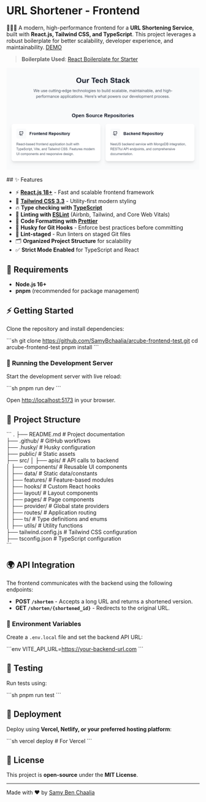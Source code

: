 # URL Shortener - Frontend

🚀🚀🚀 A modern, high-performance frontend for a **URL Shortening Service**, built with **React.js, Tailwind CSS, and TypeScript**. This project leverages a robust boilerplate for better scalability, developer experience, and maintainability.
[DEMO](https://arcube.benchaalia.com)

> **Boilerplate Used**: [React Boilerplate for Starter](https://github.com/sonht113/react-boilerplate-for-starter)

<p align="center">
<img src="public/assets/imgs/banner.png?raw=true" alt="URL Shortener Banner" />
</p>
## ✨ Features

- ⚡ **[React.js 18+](https://react.dev/)** - Fast and scalable frontend framework
- 🎨 **[Tailwind CSS 3.3](https://tailwindcss.com/)** - Utility-first modern styling
- 🔥 **Type checking with [TypeScript](https://www.typescriptlang.org/)**
- 📏 **Linting with [ESLint](https://eslint.org/)** (Airbnb, Tailwind, and Core Web Vitals)
- 💖 **Code Formatting with [Prettier](https://prettier.io/)**
- 🦊 **Husky for Git Hooks** - Enforce best practices before committing
- 🚫 **Lint-staged** - Run linters on staged Git files
- 🗂 **Organized Project Structure** for scalability
- ✅ **Strict Mode Enabled** for TypeScript and React

## 📜 Requirements

- **Node.js 16+**
- **pnpm** (recommended for package management)

## ⚡ Getting Started

Clone the repository and install dependencies:

\`\`\`sh
git clone https://github.com/SamyBchaalia/arcube-frontend-test.git
cd arcube-frontend-test
pnpm install
\`\`\`

### 🚀 Running the Development Server

Start the development server with live reload:

\`\`\`sh
pnpm run dev
\`\`\`

Open [http://localhost:5173](http://localhost:5173) in your browser.

## 📂 Project Structure

\`\`\`
.
├── README.md # Project documentation  
├── .github/ # GitHub workflows  
├── .husky/ # Husky configuration  
├── public/ # Static assets  
├── src/
│ ├── apis/ # API calls to backend  
│ ├── components/ # Reusable UI components  
│ ├── data/ # Static data/constants  
│ ├── features/ # Feature-based modules  
│ ├── hooks/ # Custom React hooks  
│ ├── layout/ # Layout components  
│ ├── pages/ # Page components  
│ ├── provider/ # Global state providers  
│ ├── routes/ # Application routing  
│ ├── ts/ # Type definitions and enums  
│ ├── utils/ # Utility functions  
├── tailwind.config.js # Tailwind CSS configuration  
├── tsconfig.json # TypeScript configuration  
\`\`\`

## 🌍 API Integration

The frontend communicates with the backend using the following endpoints:

- **POST `/shorten`** - Accepts a long URL and returns a shortened version.
- **GET `/shorten/{shortened_id}`** - Redirects to the original URL.

### 🔑 Environment Variables

Create a `.env.local` file and set the backend API URL:

\`\`\`env
VITE_API_URL=https://your-backend-url.com
\`\`\`

## 🧪 Testing

Run tests using:

\`\`\`sh
pnpm run test
\`\`\`

## 🚀 Deployment

Deploy using **Vercel, Netlify, or your preferred hosting platform**:

\`\`\`sh
vercel deploy # For Vercel
\`\`\`

## 📜 License

This project is **open-source** under the **MIT License**.

---

Made with ♥ by [Samy Ben Chaalia](https://sami.benchaalia.com)
